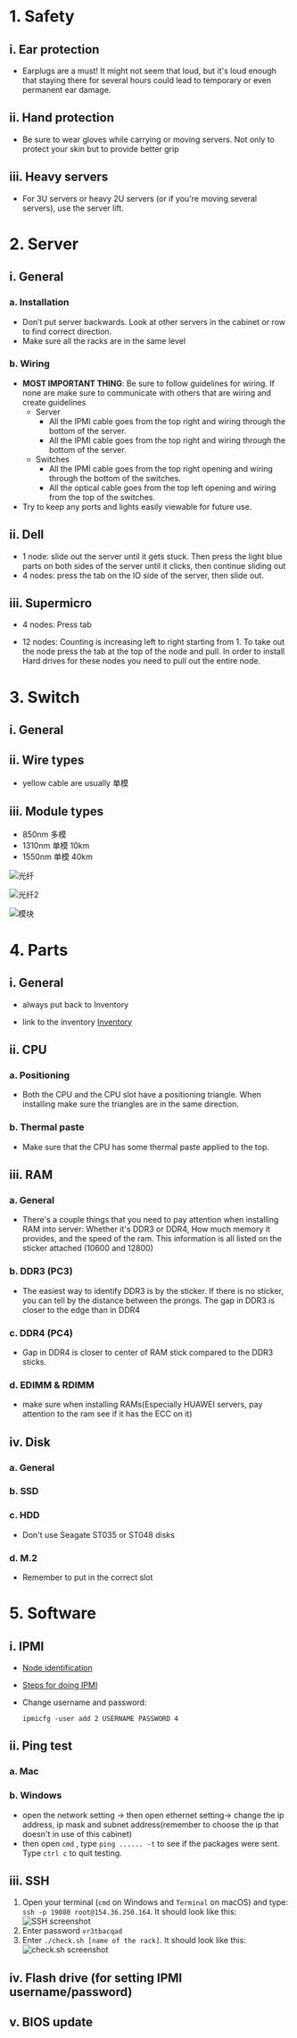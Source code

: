 # 1. Safety

## i. Ear protection

- Earplugs are a must! It might not seem that loud, but it's loud enough that staying there for several hours could lead to temporary or even permanent ear damage.


## ii. Hand protection

- Be sure to wear gloves while carrying or moving servers. Not only to protect your skin but to provide better grip 
  
## iii. Heavy servers

- For 3U servers or heavy 2U servers (or if you're moving several servers), use the server lift.

# 2. Server

## i. General

### a. Installation

- Don’t put server backwards. Look at other servers in the cabinet or row to find correct direction.
- Make sure all the racks are in the same level

### b. Wiring

- **MOST IMPORTANT THING**: Be sure to follow guidelines for wiring. If none are make sure to communicate with others that are wiring and create guidelines
    - Server
        - All the IPMI cable goes from the top right and wiring through the bottom of the server.
        - All the IPMI cable goes from the top right and wiring through the bottom of the server.
    - Switches
        - All the IPMI cable goes from the top right opening and wiring through the bottom of the switches.
        - All the optical cable goes from the top left opening and wiring from the top of the switches.
- Try to keep any ports and lights easily viewable for future use. 

## ii. Dell

- 1 node: slide out the server until it gets stuck. Then press the light blue parts on both sides of the server until it clicks, then continue sliding out
- 4 nodes: press the tab on the IO side of the server, then slide out.

## iii. Supermicro
- 4 nodes: Press tab 

- 12 nodes: Counting is increasing left to right starting from 1. To take out the node press the tab at the top of the node and pull. In order to install Hard drives for these nodes you need to pull out the entire node.

# 3. Switch 

## i. General

## ii. Wire types

- yellow cable are usually 单模

## iii. Module types

- 850nm 多模
- 1310nm 单模 10km
- 1550nm 单模 40km

![光纤](https://github.com/dingbangchen/refactored-octo-succotash/blob/main/%E5%B1%8F%E5%B9%95%E6%88%AA%E5%9B%BE%202021-10-04%20180411.png) 

![光纤2](https://github.com/dingbangchen/refactored-octo-succotash/blob/main/%E5%B1%8F%E5%B9%95%E6%88%AA%E5%9B%BE%202021-10-04%20180459.png)

![模块](https://github.com/dingbangchen/refactored-octo-succotash/blob/main/%E5%B1%8F%E5%B9%95%E6%88%AA%E5%9B%BE%202021-10-04%20180437.png)

# 4. Parts

## i. General

- always put back to Inventory
  
- link to the inventory [Inventory](http://154.196.160.212:5000/oo/r/626452047190864799#tid=1)
## ii. CPU

### a. Positioning
- Both the CPU and the CPU slot have a positioning triangle. When installing make sure the triangles are in the same direction.
### b. Thermal paste
- Make sure that the CPU has some thermal paste applied to the top.
## iii. RAM

### a. General

- There's a couple things that you need to pay attention when installing RAM into server: Whether it's DDR3 or DDR4, How much memory it provides, and the speed of the ram. This information is all listed on the sticker attached (10600 and 12800)


### b. DDR3 (PC3)
- The easiest way to identify DDR3 is by the sticker. If there is no sticker, you can tell by the distance between the prongs. The gap in DDR3 is closer to the edge than in DDR4

### c. DDR4 (PC4)

- Gap in DDR4 is closer to center of RAM stick compared to the DDR3 sticks.

### d. EDIMM & RDIMM

- make sure when installing RAMs(Especially HUAWEI servers, pay attention to the ram see if it has the ECC on it)
## iv. Disk

### a. General

### b. SSD

### c. HDD

- Don't use Seagate ST035 or ST048 disks

### d. M.2

- Remember to put in the correct slot

# 5. Software

## i. IPMI

- [Node identification]()

- [Steps for doing IPMI](https://docs.google.com/document/d/1aHn1oQaDHm5yOgLh7WIOlRoP-4z-t4HVKkUXfEiADAg/edit)

- Change username and password:
  
  `ipmicfg -user add 2 USERNAME PASSWORD 4 ` 

## ii. Ping test

### a. Mac

### b. Windows

- open the network setting -> then open ethernet setting-> change the ip address, ip mask and subnet address(remember to choose the ip that doesn't in use of this cabinet)
- then open `cmd` , type `ping ...... -t` to see if the packages were sent. Type `ctrl c` to quit testing.

## iii. SSH

1. Open your terminal (`cmd` on Windows and `Terminal` on macOS) and type: `ssh -p 19080 root@154.36.250.164`. It should look like this:
![SSH screenshot](https://lh4.googleusercontent.com/yrFKo2DtJO-v4gohdR-cPH-XgF6F61WVlI3o2WyXvQAxbpdVZjgikufEvbsEyVeyKD0sG66gRW1qRAjUuMoEy98sXyMCPGxM-QKlvtXcWWW5UAHAks0Wqy8pAf5KG65W5DbGJIc=s0)
2. Enter password `vr3tbacqad`
3. Enter `./check.sh [name of the rack]`. It should look like this:
![check.sh screenshot](https://lh6.googleusercontent.com/fbxd1MLGC_rU0gfuqaJmBdcykEEyDlryLcbmDDsLGhqOm0wJIiNx7JQZ0AKL8y4-8h0jHbnmDhccbF1s7wYsBHiIO9EVDmhVJJsR88PoJXDOI9ctMvzlvdoAywkn5MIH4gwDGv0=s0)

## iv. Flash drive (for setting IPMI username/password)

## v. BIOS update
